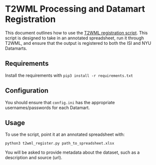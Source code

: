# T2WML Processing and Datamart Registration

This document outlines how to use the [T2WML registration script](https://github.com/WorldModelers/Datamart-Integration/blob/master/verify_and_register/t2wml_register.py). This script is designed to take in an annotated spreadsheet, run it through T2WML, and ensure that the output is registered to both the ISI and NYU Datamarts.

## Requirements

Install the requirements with `pip3 install -r requirements.txt`

## Configuration

You should ensure that `config.ini` has the appropriate usernames/passwords for each Datamart.

## Usage

To use the script, point it at an annotated spreadsheet with:

```
python3 t2wml_register.py path_to_spreadsheet.xlsx
```

You will be asked to provide metadata about the dataset, such as a description and source (url).




